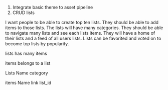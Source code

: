 1. Integrate basic theme to asset pipeline
2. CRUD lists

I want people to be able to create top ten lists. They should be able to add items to those lists. The lists will have many categories. They should be able to navigate many lists and see each lists items. They will have a home of their lists and a feed of all users lists. Lists can be favorited and voted on to become top lists by popularity.

lists
  has many items

items
  belongs to a list


Lists
  Name
  category

items
  Name
  link
  list_id
